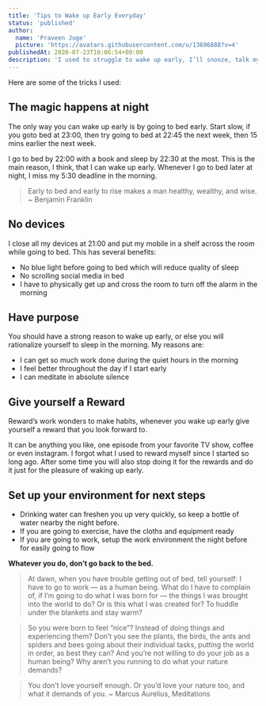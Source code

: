 ```yaml
---
title: 'Tips to Wake up Early Everyday'
status: 'published'
author:
  name: 'Praveen Juge'
  picture: 'https://avatars.githubusercontent.com/u/13696888?v=4'
publishedAt: 2020-07-23T10:06:54+00:00
description: 'I used to struggle to wake up early, I’ll snooze, talk myself to sleep and just sleep through the alarm sometimes. But that was 5 years ago. Now I wake up at 5:30 am daily, most of the time even before the alarm.'
---
```


Here are some of the tricks I used:

## The magic happens at night

The only way you can wake up early is by going to bed early. Start slow, if you goto bed at 23:00, then try going to bed at 22:45 the next week, then 15 mins earlier the next week.

I go to bed by 22:00 with a book and sleep by 22:30 at the most. This is the main reason, I think, that I can wake up early. Whenever I go to bed later at night, I miss my 5:30 deadline in the morning.

> Early to bed and early to rise makes a man healthy, wealthy, and wise. ~ Benjamin Franklin

## No devices

I close all my devices at 21:00 and put my mobile in a shelf across the room while going to bed. This has several benefits:

- No blue light before going to bed which will reduce quality of sleep
- No scrolling social media in bed
- I have to physically get up and cross the room to turn off the alarm in the morning

## Have purpose

You should have a strong reason to wake up early, or else you will rationalize yourself to sleep in the morning. My reasons are:

- I can get so much work done during the quiet hours in the morning
- I feel better throughout the day if I start early
- I can meditate in absolute silence

## Give yourself a Reward

Reward’s work wonders to make habits, whenever you wake up early give yourself a reward that you look forward to.

It can be anything you like, one episode from your favorite TV show, coffee or even instagram. I forgot what I used to reward myself since I started so long ago. After some time you will also stop doing it for the rewards and do it just for the pleasure of waking up early.

## Set up your environment for next steps

- Drinking water can freshen you up very quickly, so keep a bottle of water nearby the night before.
- If you are going to exercise, have the cloths and equipment ready
- If you are going to work, setup the work environment the night before for easily going to flow

**Whatever you do, don’t go back to the bed.**

> At dawn, when you have trouble getting out of bed, tell yourself: I have to go to work — as a human being. What do I have to complain of, if I’m going to do what I was born for — the things I was brought into the world to do? Or is this what I was created for? To huddle under the blankets and stay warm?

> So you were born to feel “nice”? Instead of doing things and experiencing them? Don’t you see the plants, the birds, the ants and spiders and bees going about their individual tasks, putting the world in order, as best they can? And you’re not willing to do your job as a human being? Why aren’t you running to do what your nature demands?

> You don’t love yourself enough. Or you’d love your nature too, and what it demands of you.
> ~ Marcus Aurelius, Meditations
